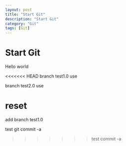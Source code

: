 ```yaml
---
layout: post
title: "Start Git"
description: "Start Git"
category: "Git"
tags: [Git]
---
```



# Start Git
 Hello world

<<<<<<< HEAD
branch test1.0 use

branch test2.0 use


reset
=======
add branch test1.0

test git commit -a
>>>>>>> test commit -a
